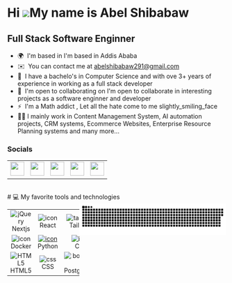 Hi ![](https://user-images.githubusercontent.com/18350557/176309783-0785949b-9127-417c-8b55-ab5a4333674e.gif)My name is Abel Shibabaw
=====================================================================================================================================

Full Stack Software Enginner
------------------

* 🌍  I'm based in I'm based in Addis Ababa
* ✉️  You can contact me at [abelshibabaw291@gmail.com](mailto:abelshibabaw291@gmail.com)
* 🧠  I have a bachelo's in Computer Science and with ove 3+ years of experience in working as a full stack developer
* 🤝  I'm open to collaborating on I'm open to collaborate in interesting projects as a software enginner and developer
* ⚡  I'm a Math addict , Let all the hate come to me slightly\_smiling\_face
* 💪🏾 I mainly work in Content Management System, AI automation projects, CRM systems, Ecommerce Websites, Enterprise Resource Planning systems and many more...

### Socials

 <table>
        <tr>
          <td>
              <a href="https://www.github.com/abel-cosmic" target="_blank" rel="noreferrer">
                <img src="https://raw.githubusercontent.com/danielcranney/readme-generator/main/public/icons/socials/github.svg" width="32" height="32" />
              </a>
          </td>
          <td>
              <a href="http://www.instagram.com/__.abel_" target="_blank" rel="noreferrer">
                <img src="https://raw.githubusercontent.com/danielcranney/readme-generator/main/public/icons/socials/instagram.svg" width="32" height="32" />
              </a> 
          </td>
          <td>
              <a href="https://www.linkedin.com/in/https://www.linkedin.com/in/abel-shibabaw-4b3b6125a/" target="_blank" rel="noreferrer">
                <img src="https://raw.githubusercontent.com/danielcranney/readme-generator/main/public/icons/socials/linkedin.svg" width="32" height="32" />
              </a> 
          </td>
          <td>
              <a href="https://www.stackoverflow.com/users/21054044/abelcosmic" target="_blank" rel="noreferrer">
                <img src="https://raw.githubusercontent.com/danielcranney/readme-generator/main/public/icons/socials/stackoverflow.svg" width="32" height="32" />
              </a> 
          </td>
          <td>
             <a href="https://www.twitter.com/sarcisticlove" target="_blank" rel="noreferrer">
                <img src="https://raw.githubusercontent.com/danielcranney/readme-generator/main/public/icons/socials/twitter.svg" width="32" height="32" />
            </a> 
          </td>
        </tr>
 </table>
<br />
#  💻 My favorite tools and technologies

<div style="display: flex; align-items: flex-start; align: center">
    <table>
        <tr>
            <td align="center" width="96">
                <img src="https://skillicons.dev/icons?i=nextjs" width="48" height="48" alt="jQuery" />
                <br>Nextjs
            </td>
            <td align="center" width="96">
                <img src="https://techstack-generator.vercel.app/react-icon.svg" alt="icon" width="65" height="65" />
                <br>React
            </td>
            <td align="center" width="96">
                <img src="https://skillicons.dev/icons?i=tailwind" width="48" height="48" alt="tailwind" />
                <br>Tailwind
            </td>
            <td align="center" width="96">
                <img src="https://skillicons.dev/icons?i=golang" width="48" height="48" alt="tailwind" />
                <br>Golang
            </td>
            <td align="center" width="96">
                <img src="https://techstack-generator.vercel.app/ts-icon.svg" alt="icon" width="65" height="65" />
                <br>TypeScript
            </td>
            <td align="center" width="96">
                <img src="https://techstack-generator.vercel.app/js-icon.svg" alt="icon" width="65" height="65" />
                <br>JavaScript
            </td>
            <td align="center" width="96">
                <img src="https://skillicons.dev/icons?i=vite" alt="icon" width="65" height="65" />
                <br>Vite
            </td>
            <td align="center" width="96">
                <img src="https://skillicons.dev/icons?i=figma" width="48" height="48" alt="WordPress" />
                <br>Figma
            </td>
            <td align="center" width="96">
                <img src="https://skillicons.dev/icons?i=fastapi" width="96" height="48" alt="WordPress" />
                <br>FastAPI
            </td>
            <td align="center" width="96">
                <img src="https://skillicons.dev/icons?i=mongodb" width="48" height="48" alt="MongoDB" />
                <br>MongoDB
            </td>
        </tr>
        <tr>
            <td align="center" width="96">
                <img src="https://techstack-generator.vercel.app/docker-icon.svg" alt="icon" width="65" height="65" />
                <br>Docker
            </td>
            <td align="center" width="96">
                <a href="#macropower-tech">
                    <img src="https://techstack-generator.vercel.app/python-icon.svg" alt="icon" width="65" height="65" />
                </a>
                <br>Python
            </td>
            <td align="center" width="96">
                <img src="https://techstack-generator.vercel.app/cpp-icon.svg" alt="icon" width="65" height="65" />
                <br>C++
            </td>
            <td align="center" width="96">
                <img src="https://techstack-generator.vercel.app/mysql-icon.svg" alt="icon" width="65" height="65" />
                <br>MySQL
            </td>
            <td align="center" width="96">
                <img src="https://techstack-generator.vercel.app/kubernetes-icon.svg" alt="icon" width="65" height="65" />
                <br>Kubernetes
            </td>
            <td align="center" width="96">
                <img src="https://techstack-generator.vercel.app/github-icon.svg" alt="icon" width="65" height="65" />
                <br>Github
            </td>
            <td align="center" width="96">
                <img src="https://skillicons.dev/icons?i=graphql" alt="icon" width="65" height="65" />
                <br>Graphql
            </td>
            <td align="center" width="96">
                <img src="https://skillicons.dev/icons?i=bun" alt="icon" width="65" height="65" />
                <br>Bun
            </td>
            <td align="center" width="96"> 
                <img src="https://user-images.githubusercontent.com/25181517/192108372-f71d70ac-7ae6-4c0d-8395-51d8870c2ef0.png" width="48" height="48" alt="Git" />
                <br>Git
            </td>
            <td align="center" width="96"> 
                <img src="https://skillicons.dev/icons?i=spring" width="48" height="48" alt="Laravel" />
                <br>Springboot
            </td>
        </tr>
        <tr>
            <td align="center" width="96">
                <img src="https://skillicons.dev/icons?i=html" width="48" height="48" alt="HTML5" />
                <br>HTML5
            </td>
            <td align="center" width="96">
                <img src="https://skillicons.dev/icons?i=css" width="48" height="48" alt="css" />
                <br>CSS
            </td>
            <td align="center" width="96">
                <img src="https://skillicons.dev/icons?i=postgres" width="48" height="48" alt="bootstrap" />
                <br>PostgreSQL
            </td>
            <td align="center" width="96">
                <img src="https://skillicons.dev/icons?i=mongodb" width="48" height="48" alt="MongoDB" />
                <br>MongoDB
            </td>
            <td align="center" width="96">
                <img src="https://skillicons.dev/icons?i=nodejs" width="48" height="48" alt="Nodejs" />
                <br>Nodejs
            </td>
            <td align="center" width="96">
                <img src="https://skillicons.dev/icons?i=express" width="48" height="48" alt="VsCode" />
                <br>Express
            </td>
            <td align="center" width="96">
                <img src="https://skillicons.dev/icons?i=nestjs" width="48" height="48" alt="VsCode" />
                <br>NestJs
            </td>
            <td align="center" width="96">
                <img src="https://skillicons.dev/icons?i=sqlite" width="48" height="48" alt="VsCode" />
                <br>SQLite
            </td>
            <td align="center" width="96">
                <img src="https://skillicons.dev/icons?i=supabase" width="48" height="48" alt="VsCode" />
                <br>Supabase
            </td>
            <td align="center" width="96">
                <img src="https://skillicons.dev/icons?i=linux" width="48" height="48" alt="VsCode" />
                <br>Linux
            </td>
        </tr>
    </table>
    <br><br>
    <a href="https://github.com/OracleBrain">
        <img src="contributions.svg" />
    </a>
</div>
